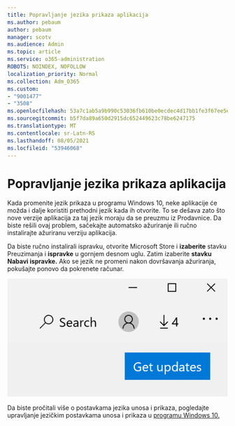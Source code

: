 ```yaml
---
title: Popravljanje jezika prikaza aplikacija
ms.author: pebaum
author: pebaum
manager: scotv
ms.audience: Admin
ms.topic: article
ms.service: o365-administration
ROBOTS: NOINDEX, NOFOLLOW
localization_priority: Normal
ms.collection: Adm_O365
ms.custom:
- "9001477"
- "3508"
ms.openlocfilehash: 53a7c1ab5a9b990c53036fb610be0ecdec4d17bb1fe3f67ee5e6e2e0028cb55d
ms.sourcegitcommit: b5f7da89a650d2915dc652449623c78be6247175
ms.translationtype: MT
ms.contentlocale: sr-Latn-RS
ms.lasthandoff: 08/05/2021
ms.locfileid: "53946068"
---
```

# <a name="fix-the-display-language-of-apps"></a>Popravljanje jezika prikaza aplikacija

Kada promenite jezik prikaza u programu Windows 10, neke aplikacije će možda i dalje koristiti prethodni jezik kada ih otvorite. To se dešava zato što nove verzije aplikacija za taj jezik moraju da se preuzmu iz Prodavnice. Da biste rešili ovaj problem, sačekajte automatsko ažuriranje ili ručno instalirajte ažuriranu verziju aplikacija.

Da biste ručno instalirali ispravku, otvorite Microsoft Store i **izaberite** stavku Preuzimanja i **ispravke** u gornjem desnom uglu. Zatim izaberite **stavku Nabavi ispravke.** Ako se jezik ne promeni nakon dovršavanja ažuriranja, pokušajte ponovo da pokrenete računar.

![Nabavite ispravke.](media/get-updates.png)

Da biste pročitali više o postavkama jezika unosa i prikaza, pogledajte upravljanje jezičkim postavkama unosa i prikaza u [programu Windows 10.](https://support.microsoft.com/help/4027670/windows-10-add-and-switch-input-and-display-language-preferences)
